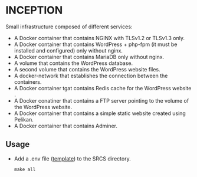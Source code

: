 # INCEPTION
Small infrastructure composed of different services:
- A Docker container that contains NGINX with TLSv1.2 or TLSv1.3 only.
- A Docker container that contains WordPress + php-fpm (it must be installed and configured) only without nginx.
- A Docker container that contains MariaDB only without nginx.
- A volume that contains the WordPress database.
- A second volume that contains the WordPress website files.
- A docker-network that establishes the connection between the containers.
- A Docker container tgat contains Redis cache for the WordPress website .
- A Docker conatiner that contains a FTP server pointing to the volume of the WordPress website.
- A Docker container that contains a simple static website created using Pelikan.
- A Docker container that contains Adminer.

## Usage
- Add a .env file ([template](https://github.com/SERAC-SGM/Inception-V2/blob/master/.env_template)) to the SRCS directory.

      make all
